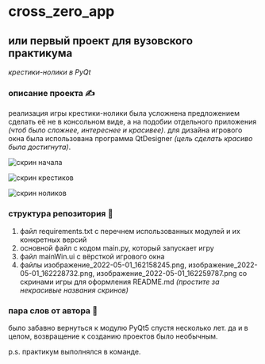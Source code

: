 # cross_zero_app
## или первый проект для вузовского практикума

*крестики-нолики в PyQt*

### описание проекта ✍️
реализация игры крестики-нолики была усложнена предложением сделать её не в консольном виде, а на подобии отдельного приложения *(чтоб было сложнее, интереснее и красивее)*. для дизайна игрового окна была использована программа QtDesigner *(цель сделать красиво была достигнута)*.

![скрин начала](https://github.com/kluchevsskay/cross_zero_app/blob/main/изображение_2022-05-01_162158245.png)

![скрин крестиков](https://github.com/kluchevsskay/cross_zero_app/blob/main/изображение_2022-05-01_162228732.png)

![скрин ноликов](https://github.com/kluchevsskay/cross_zero_app/blob/main/изображение_2022-05-01_162259787.png)

### структура репозитория 🤖
1) файл requirements.txt с перечнем использованных модулей и их конкретных версий
2) основной файл с кодом main.py, который запускает игру
3) файл mainWin.ui с вёрсткой игрового окна
4) файлы изображение_2022-05-01_162158245.png, изображение_2022-05-01_162228732.png, изображение_2022-05-01_162259787.png со скринами игры для оформления README.md *(простите за некрасивые названия скринов)*

      
 ### пара слов от автора 🤡
было забавно вернуться к модулю PyQt5 спустя несколько лет. да и в целом, возвращение к созданию проектов было необычным.

p.s. практикум выполнялся в команде.
